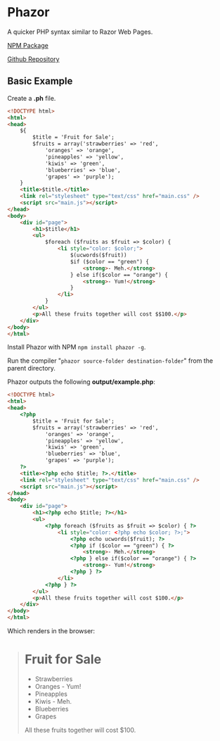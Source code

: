 # Phazor

A quicker PHP syntax similar to Razor Web Pages.

[NPM Package](https://www.npmjs.com/package/phazor)

[Github Repository](https://github.com/Slulego/Phazor)

## Basic Example

Create a **.ph** file.

```html
<!DOCTYPE html>
<html>
<head>
    ${
        $title = 'Fruit for Sale';
        $fruits = array('strawberries' => 'red',
            'oranges' => 'orange',
            'pineapples' => 'yellow',
            'kiwis' => 'green',
            'blueberries' => 'blue',
            'grapes' => 'purple');
    }
    <title>$title.</title>
    <link rel="stylesheet" type="text/css" href="main.css" />
    <script src="main.js"></script>
</head>
<body>
    <div id="page">
        <h1>$title</h1>
        <ul>
            $foreach ($fruits as $fruit => $color) {
                <li style="color: $color;">
                    $(ucwords($fruit))
                    $if ($color == "green") {
                        <strong>- Meh.</strong>
                    } else if($color == "orange") {
                        <strong>- Yum!</strong>
                    }
                </li>
            }
        </ul>
        <p>All these fruits together will cost $$100.</p>
    </div>
</body>
</html>
```
Install Phazor with NPM ```npm install phazor -g```.

Run the compiler "```phazor source-folder destination-folder```" from the parent directory.

Phazor outputs the following **output/example.php**:

```html
<!DOCTYPE html>
<html>
<head>
    <?php 
        $title = 'Fruit for Sale';
        $fruits = array('strawberries' => 'red',
            'oranges' => 'orange',
            'pineapples' => 'yellow',
            'kiwis' => 'green',
            'blueberries' => 'blue',
            'grapes' => 'purple');
    ?>
    <title><?php echo $title; ?>.</title>
    <link rel="stylesheet" type="text/css" href="main.css" />
    <script src="main.js"></script>
</head>
<body>
    <div id="page">
        <h1><?php echo $title; ?></h1>
        <ul>
            <?php foreach ($fruits as $fruit => $color) { ?>
                <li style="color: <?php echo $color; ?>;">
                    <?php echo ucwords($fruit); ?>
                    <?php if ($color == "green") { ?>
                        <strong>- Meh.</strong>
                    <?php } else if($color == "orange") { ?>
                        <strong>- Yum!</strong>
                    <?php } ?>
                </li>
            <?php } ?>
        </ul>
        <p>All these fruits together will cost $100.</p>
    </div>
</body>
</html>
```

Which renders in the browser:

># Fruit for Sale
>- Strawberries
>- Oranges - Yum!
>- Pineapples
>- Kiwis - Meh.
>- Blueberries
>- Grapes
>
>All these fruits together will cost $100.
